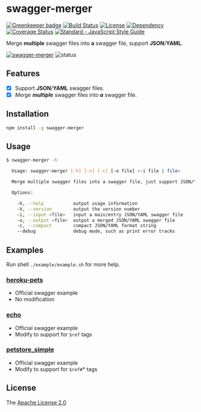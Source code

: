 # swagger-merger

[![Greenkeeper badge](https://badges.greenkeeper.io/WindomZ/swagger-merger.svg)](https://greenkeeper.io/)
[![Build Status](https://travis-ci.org/WindomZ/swagger-merger.svg?branch=master)](https://travis-ci.org/WindomZ/swagger-merger)
[![License](https://img.shields.io/badge/license-Apache-green.svg)](https://www.apache.org/licenses/LICENSE-2.0.html)
[![Dependency](https://david-dm.org/WindomZ/swagger-merger.svg)](https://david-dm.org/WindomZ/swagger-merger)
[![Coverage Status](https://coveralls.io/repos/github/WindomZ/swagger-merger/badge.svg?branch=master)](https://coveralls.io/github/WindomZ/swagger-merger?branch=master)
[![Standard - JavaScript Style Guide](https://img.shields.io/badge/code_style-standard-brightgreen.svg)](https://standardjs.com/)

Merge **multiple** swagger files into **a** swagger file, support **JSON**/**YAML**.

[![swagger-merger](https://img.shields.io/npm/v/swagger-merger.svg)](https://www.npmjs.com/package/swagger-merger)
![status](https://img.shields.io/badge/status-stable-green.svg)

## Features

- [x] Support **JSON**/**YAML** swagger files.
- [x] *Merge* ***multiple*** swagger files into ***a*** swagger file.

## Installation

```bash
npm install -g swagger-merger
```

## Usage

```bash
$ swagger-merger -h

  Usage: swagger-merger [-h] [-v] [-c] [-o file] <-i file | file>

  Merge multiple swagger files into a swagger file, just support JSON/YAML.

  Options:

    -h, --help           output usage information
    -V, --version        output the version number
    -i, --input <file>   input a main/entry JSON/YAML swagger file
    -o, --output <file>  output a merged JSON/YAML swagger file
    -c, --compact        compact JSON/YAML format string
    --debug              debug mode, such as print error tracks
```

## Examples

Run shell `./example/example.sh` for more help.

### [heroku-pets](https://github.com/WindomZ/swagger-merger/tree/master/example/heroku-pets)

- Official swagger example
- No modification

### [echo](https://github.com/WindomZ/swagger-merger/tree/master/example/echo)

- Official swagger example
- Modify to support for `$ref` tags

### [petstore_simple](https://github.com/WindomZ/swagger-merger/tree/master/example/petstore_simple)

- Official swagger example
- Modify to support for `$ref#`* tags

## License

The [Apache License 2.0](https://github.com/WindomZ/swagger-merger/blob/master/LICENSE)
